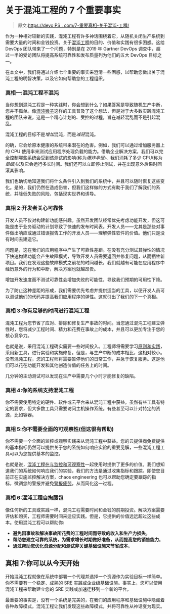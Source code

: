 # 关于混沌工程的 7 个重要事实

> 原文:[https://devo PS . com/7-重要真相-关于混沌-工程/](https://devops.com/7-important-truths-about-chaos-engineering/)

作为一种相对较新的实践，混沌工程有许多神话围绕着它，从随机关闭生产系统到需要大量的时间和金钱投资。关于[混沌工程](https://devops.com/?s=chaos%20engineering)的目的、价值和实践有很多困惑。这给 DevOps 团队带来了一个问题，特别是在 2019 年 Gartner DevOps 调查中，超过一半的受访团队将提高系统可靠性和发布质量列为他们的五大 DevOps 目标之一。

在本文中，我们将通过介绍七个重要的事实来澄清一些困惑，以帮助您做出关于混沌工程的明智决策，以及它如何帮助您的工程组织。

### 真相一:混沌工程不混沌

当你想到混沌工程是一种实践时，你会想到什么？如果答案是导致随机生产中断，您并不孤单。像[混沌猴子](https://www.gremlin.com/chaos-monkey/)这样的工具普及了这个想法，但是对于大多数实践混沌工程的团队来说，这是一个精心计划的、受控的过程，旨在减轻混乱而不是引起混乱。

混沌工程的目标不是*增加*混沌，而是*减轻*混沌。

的确，它会给原本健康的系统带来潜在的危害。例如，我们可以通过增加服务器上的 CPU 使用率来测试应用程序处理负载的能力。借助企业解决方案，我们可以完全控制哪些系统会受到该测试的影响(称为*爆炸半径*)、我们消耗了多少 CPU(称为*量级*)以及它会运行多长时间。我们还可以立即停止测试，并在出现意外后果时回滚其影响。

我们也确切地知道我们将什么条件引入到我们的系统中，并且可以随时恢复这些变化。是的，我们仍然在造成伤害，但我们这样做的方式有助于我们了解我们的系统，并降低失败的风险，包括现实世界和诱导。

### 真相 2:开发者关心可靠性

开发人员不仅对构建新功能感兴趣。虽然开发团队经常优先考虑功能开发，但这可能是由于业务驱动的计划导致了快速的发布时间表。开发人员——尤其是那些对事件做出响应或通过错误报告工作的开发人员——理解弹性软件的价值。他们只是没有时间去建造它。

问题是，这在我们的应用程序中产生了可靠性差距。在没有充分测试其弹性的情况下快速构建功能会产生故障模式，导致开发人员需要返回并修复问题，从而牺牲新项目。我们在发现这些故障模式之前花的时间越长，我们就越有可能在应用程序中经历意外的行为和中断，解决方案也就越昂贵。

增加开发速度而不测试可靠性会增加失败的可能性，导致我们预期的可用性下降。

为了防止这种差距的形成，我们需要优先考虑并提供适当的工具，以便开发人员可以测试他们的代码并提高我们应用程序的弹性。这就引出了我们的下一个真相。

### 真相 3:你有足够的时间进行混沌工程

混沌工程为您节省了应对、排除和修复生产事故的时间。当您通过混沌工程建立弹性时，您将减少工程时间、精力和花费在事故上的成本，并且可以更加专注于您的核心竞争力。

也就是说，采用混沌工程确实需要一些时间投入。工程师将需要学习[原则和实践](https://www.gremlin.com/community/tutorials/chaos-engineering-the-history-principles-and-practice/)，采用新工具，进行实验和实施修复。但是，与生产中断的成本相比，这相对较小。没有混沌工程，您的工程师将需要暂停他们的日常工作，并急于恢复服务。这是他们可以花在功能开发和其他创造价值的任务上的时间。

几分钟的主动测试可以发现在生产中需要几个小时才能修复的缺陷。

### 真相 4:你的系统支持混沌工程

你不需要使用特定的硬件、软件或云平台来从混沌工程中获益。虽然有些工具有特定的要求，但大多数工具只需要访问主机操作系统。有些甚至可以针对特定的资源，比如容器。

### 真相 5:你不需要全面的可观察性(但这很有帮助)

你不需要一个全面的监控或观察实践来从混沌工程中获益。您的云提供商免费提供的基本指标仍然可以提供关于您的系统如何响应实验的重要见解，一些混沌工程工具可以为您提供基本的监控。

也就是说，[混沌工程在与监控和可观察性](https://www.gremlin.com/community/tutorials/chaos-engineering-monitoring-metrics-guide/)一起使用时提供了更多的价值。我们想知道我们的系统如何响应我们的实验，我们的方法是通过收集指标和跟踪。即使您目前正在实施监控解决方案，chaos engineering 也可以帮助您确定要跟踪的指标，微调您的警报并避免[警报疲劳](https://en.wikipedia.org/wiki/Alarm_fatigue)，从而简化这一过程。

### 真相 6:混沌工程自掏腰包

像任何新的工具或实践一样，混沌工程需要时间和金钱的前期投资。解决方案需要评估和购买，工程师需要时间来适应实践。但是，它提供的价值远远超过这些成本。使用混沌工程可以帮助你:

*   **避免因事故和解决事故所花费的工程时间而导致的收入和生产力损失**。
*   **帮助您建立可靠的系统，为需求增长时期做好准备，从而提高您的销售能力**。
*   **通过帮助您优化资源分配和测试非关键基础设施来节省成本**。

## 真相 7:你可以从今天开始

开始混沌工程就像在系统中部署一个代理并选择一个资源作为实验目标一样简单。你不需要有一个稳定、成熟的 SRE 实践或企业级基础设施。事实上，您可以使用混沌工程来帮助建立您的 SRE 实践或加速迁移到一个新的平台。

最重要的事实是，没有一个系统是完美的，在我们的应用程序和基础设施中隐藏着各种故障模式。混沌工程让我们发现这些故障模式，并将可靠性从神话变为现实。